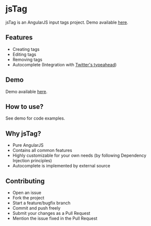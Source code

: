jsTag
=====
jsTag is an AngularJS input tags project. Demo available [here](http://eranhirs.github.io/jsTag/ "jsTag Demo").

Features
--------
 * Creating tags
 * Editing tags
 * Removing tags
 * Autocomplete (Integration with [Twitter's typeahead](http://twitter.github.io/typeahead.js/ "Twitter's typeahead github"))

Demo
----
Demo available [here](http://eranhirs.github.io/jsTag/ "jsTag Demo").

How to use?
-----------
See demo for code examples.

Why jsTag?
----------
* Pure AngularJS
* Contains all common features
* Highly customizable for your own needs (by following Dependency Injection principles)
* Autocomplete is implemented by external source

Contributing
------------
* Open an issue
* Fork the project
* Start a feature/bugfix branch
* Commit and push freely
* Submit your changes as a Pull Request
* Mention the issue fixed in the Pull Request

